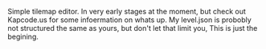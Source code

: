Simple tilemap editor. In very early stages at the moment, but check out Kapcode.us for some infoermation on whats up. My level.json is probobly not structured the same as yours, but don't let that limit you, This is just the begining.
